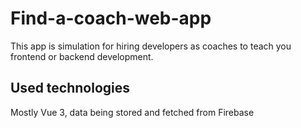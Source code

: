 # Find-a-coach-web-app
 This app is simulation for hiring developers as coaches to teach you frontend or backend development.
 
 ## Used technologies
 Mostly Vue 3, data being stored and fetched from Firebase
